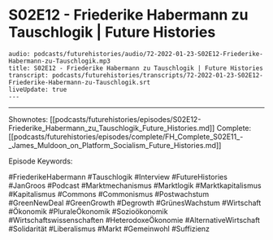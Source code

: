 # S02E12 - Friederike Habermann zu Tauschlogik | Future Histories

```audio-note
audio: podcasts/futurehistories/audio/72-2022-01-23-S02E12-Friederike-Habermann-zu-Tauschlogik.mp3
title: S02E12 - Friederike Habermann zu Tauschlogik | Future Histories
transcript: podcasts/futurehistories/transcripts/72-2022-01-23-S02E12-Friederike-Habermann-zu-Tauschlogik.srt
liveUpdate: true
---

```
---

Shownotes: [[podcasts/futurehistories/episodes/S02E12-Friederike_Habermann_zu_Tauschlogik_Future_Histories.md]]
Complete: [[podcasts/futurehistories/episodes/complete/FH_Complete_S02E11_-_James_Muldoon_on_Platform_Socialism_Future_Histories.md]]


Episode Keywords:

#FriederikeHabermann #Tauschlogik #Interview #FutureHistories #JanGroos #Podcast #Marktmechanismus #Marktlogik #Marktkapitalismus #Kapitalismus #Commons #Commonismus #Postwachstum #GreenNewDeal #GreenGrowth #Degrowth #GrünesWachstum #Wirtschaft #Ökonomik #PluraleÖkonomik #Sozioökonomik #Wirtschaftswissenschaften #HeterodoxeÖkonomie #AlternativeWirtschaft #Solidarität #Liberalismus #Markt #Gemeinwohl #Suffizienz
